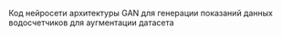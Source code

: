 Код нейросети архитектуры GAN для генерации показаний данных водосчетчиков для аугментации датасета 
